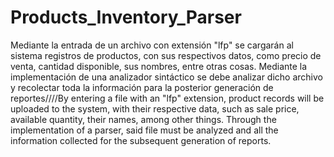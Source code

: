 # Products_Inventory_Parser
Mediante la entrada de un archivo con extensión "lfp" se cargarán al sistema registros de productos, con sus respectivos datos, como precio de venta, cantidad disponible, sus nombres, entre otras cosas. Mediante la implementación de una analizador sintáctico se debe analizar dicho archivo y recolectar toda la información para la posterior generación de reportes////By entering a file with an "lfp" extension, product records will be uploaded to the system, with their respective data, such as sale price, available quantity, their names, among other things. Through the implementation of a parser, said file must be analyzed and all the information collected for the subsequent generation of reports.
